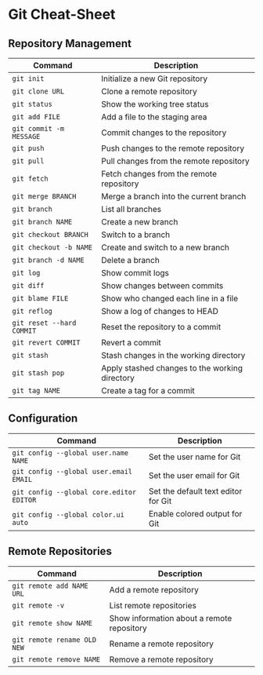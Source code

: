 # Git Cheat-Sheet

## Repository Management

| Command | Description |
| --- | --- |
| `git init` | Initialize a new Git repository |
| `git clone URL` | Clone a remote repository |
| `git status` | Show the working tree status |
| `git add FILE` | Add a file to the staging area |
| `git commit -m MESSAGE` | Commit changes to the repository |
| `git push` | Push changes to the remote repository |
| `git pull` | Pull changes from the remote repository |
| `git fetch` | Fetch changes from the remote repository |
| `git merge BRANCH` | Merge a branch into the current branch |
| `git branch` | List all branches |
| `git branch NAME` | Create a new branch |
| `git checkout BRANCH` | Switch to a branch |
| `git checkout -b NAME` | Create and switch to a new branch |
| `git branch -d NAME` | Delete a branch |
| `git log` | Show commit logs |
| `git diff` | Show changes between commits |
| `git blame FILE` | Show who changed each line in a file |
| `git reflog` | Show a log of changes to HEAD |
| `git reset --hard COMMIT` | Reset the repository to a commit |
| `git revert COMMIT` | Revert a commit |
| `git stash` | Stash changes in the working directory |
| `git stash pop` | Apply stashed changes to the working directory |
| `git tag NAME` | Create a tag for a commit |

## Configuration

| Command | Description |
| --- | --- |
| `git config --global user.name NAME` | Set the user name for Git |
| `git config --global user.email EMAIL` | Set the user email for Git |
| `git config --global core.editor EDITOR` | Set the default text editor for Git |
| `git config --global color.ui auto` | Enable colored output for Git |

## Remote Repositories

| Command | Description |
| --- | --- |
| `git remote add NAME URL` | Add a remote repository |
| `git remote -v` | List remote repositories |
| `git remote show NAME` | Show information about a remote repository |
| `git remote rename OLD NEW` | Rename a remote repository |
| `git remote remove NAME` | Remove a remote repository |
